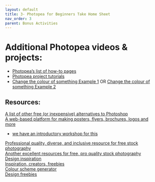 ```yaml
---
layout: default
title: 3- Photopea for Beginners Take Home Sheet
nav_order: 3
parent: Bonus Activities
---
```


# Additional Photopea videos & projects:
- [Photopea’s list of how-to pages](https://www.photopea.com/learn/)<br>
- [Photopea project tutorials](https://www.photopea.com/tuts/)<br>
- [Change the colour of something Example 1](https://www.youtube.com/watch?v=0wkdSpft8Ag) OR [Change the colour of something Example 2](https://www.youtube.com/watch?v=wMHV_fBkbZc)<br>

## Resources:
[A list of other free (or inexpensive) alternatives to Photoshop](https://skylum.com/blog/best-free-photoshop-alternatives)<br>
[A web-based platform for making posters, flyers, brochures, logos and more](https://www.canva.com)<br>
- [we have an introductory workshop for this](https://uviclibraries.github.io/design-layout/)<br>

[Professional quality, diverse, and inclusive resource for free stock photography](https://www.pexels.com)<br>
[Another excellent resources for free, pro quality stock photography](https://unsplash.com/)<br>
[Design inspiration](https://www.designspiration.com/)<br>
[Inspiration, creators, freebies](https://dribbble.com/)<br>
[Colour scheme generator](https://coolors.co)<br> 
[Design freebies](https://graphicburger.com)
